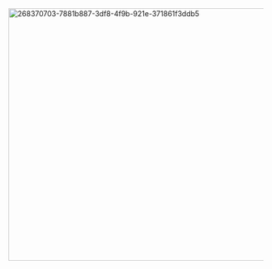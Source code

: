 <img width="1000" height="500" alt="268370703-7881b887-3df8-4f9b-921e-371861f3ddb5" src="https://github.com/user-attachments/assets/b0434ba7-04bf-49cb-bebd-331d8db43a9e" />
